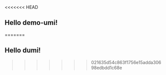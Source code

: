 
<<<<<<< HEAD
## Hello demo-umi!
=======
## Hello dumi!
>>>>>>> 021635d54c863f1756e15adda30698edbdd1c68e

